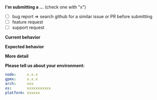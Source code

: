 **I'm submitting a ...**  (check one with "x")

- [ ] bug report => search github for a similar issue or PR before submitting
- [ ] feature request
- [ ] support request

**Current behavior**
<!-- Describe how the bug manifests. -->

**Expected behavior**
<!-- Describe what the behavior would be without the bug. -->

**More detail**
<!-- Please tell us more detail info, like error or -->

**Please tell us about your environment:**
<!-- You can run [gpmx runtime] then get this info -->

```yaml
node:     x.x.x
gpmx:     x.x.x
arch:     xxx
os:       xxxxxxxxxxx
platform: xxxxxx
```
